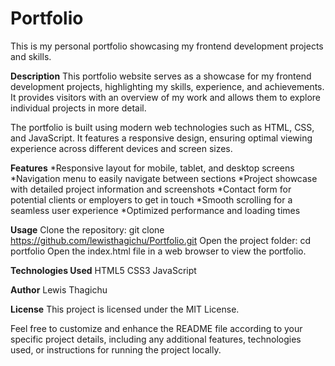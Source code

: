 # Portfolio
This is my personal portfolio showcasing my frontend development projects and skills.


**Description**
This portfolio website serves as a showcase for my frontend development projects, highlighting my skills, experience, and achievements. It provides visitors with an overview of my work and allows them to explore individual projects in more detail.


The portfolio is built using modern web technologies such as HTML, CSS, and JavaScript. It features a responsive design, ensuring optimal viewing experience across different devices and screen sizes.


**Features**
*Responsive layout for mobile, tablet, and desktop screens
*Navigation menu to easily navigate between sections
*Project showcase with detailed project information and screenshots
*Contact form for potential clients or employers to get in touch
*Smooth scrolling for a seamless user experience
*Optimized performance and loading times


**Usage**
Clone the repository: git clone https://github.com/lewisthagichu/Portfolio.git
Open the project folder: cd portfolio
Open the index.html file in a web browser to view the portfolio.


**Technologies Used**
HTML5
CSS3
JavaScript


**Author**
Lewis Thagichu


**License**
This project is licensed under the MIT License.


Feel free to customize and enhance the README file according to your specific project details, including any additional features, technologies used, or instructions for running the project locally.
